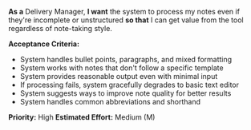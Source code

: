 **As a** Delivery Manager, **I want** the system to process my notes even if they're incomplete or unstructured **so that** I can get value from the tool regardless of note-taking style.

**Acceptance Criteria:**
- System handles bullet points, paragraphs, and mixed formatting
- System works with notes that don't follow a specific template
- System provides reasonable output even with minimal input
- If processing fails, system gracefully degrades to basic text editor
- System suggests ways to improve note quality for better results
- System handles common abbreviations and shorthand

**Priority:** High
**Estimated Effort:** Medium (M)